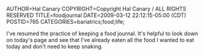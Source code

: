 AUTHOR=Hal Canary
COPYRIGHT=Copyright Hal Canary / ALL RIGHTS RESERVED
TITLE=foodjournal
DATE=2009-03-12 22:12:15-05:00 (CDT)
POSTID=765
CATEGORIES=bariatrics;food;life;

I've resumed the practice of keeping a food journal. It's helpful to look down on today's page and see that I've already eaten all the food I wanted to eat today and don't need to keep snaking.
